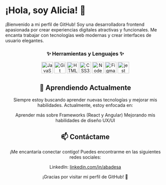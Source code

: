 # ¡Hola, soy Alicia! 👋

¡Bienvenido a mi perfil de GitHub! Soy una desarrolladora frontend apasionada por crear experiencias digitales atractivas y funcionales. Me encanta trabajar con tecnologías web modernas y crear interfaces de usuario elegantes.

<h3 align="center">✨ Herramientas y Lenguajes ✨</h3>

<div align="center">

<p align="center"> 


  <img src="" width="36" height="36" alt="JavaScript" />

  <img src="" width="36" height="36" alt="Git" />

  <img src="" width="36" height="36" alt="HTML5" />

  <img src="" width="36" height="36" alt="CSS3" />

  <img src="" width="36" height="36" alt="NodeJS" />

  <img src="" width="36" height="36" alt="Figma" />

  <img src="" height="36" alt="jest logo"/>
 

</div>


<div align="center">

## 🌱 Aprendiendo Actualmente

Siempre estoy buscando aprender nuevas tecnologías y mejorar mis habilidades. Actualmente, estoy enfocada en:

Aprender más sobre Frameworks (React y Angular)
Mejorando mis habilidades de diseño UX/UI

## 📫 Contáctame

¡Me encantaría conectar contigo! Puedes encontrarme en las siguientes redes sociales:

LinkedIn: [linkedin.com/in/abadesa](https://www.linkedin.com/in/abadesa/)

¡Gracias por visitar mi perfil de GitHub! 🚀
